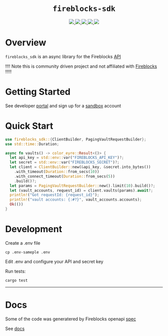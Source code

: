 <div align="center">
  <h1><code>fireblocks-sdk</code></h1>
  <a href="https://docs.rs/fireblocks-sdk/">
    <img src="https://docs.rs/fireblocks-sdk/badge.svg">
  </a>
  <a href="https://github.com/dougEfresh/fireblocks-sdk-rs/actions">
    <img src="https://github.com/dougEfresh/fireblocks-sdk-rs/workflows/Continuous%20integration/badge.svg">
  </a>
  <a href="https://deps.rs/repo/github/dougEfresh/fireblocks-sdk-rs">
    <img src="https://deps.rs/repo/github/dougEfresh/fireblocks-sdk-rs/status.svg" >
  </a>
  <a href="https://codecov.io/github/dougEfresh/fireblocks-sdk-rs" > 
   <img src="https://codecov.io/github/dougEfresh/fireblocks-sdk-rs/graph/badge.svg?token=dILa1k9tlW"/> 
 </a>
  <a href="https://crates.io/crates/fireblocks-sdk">
    <img src="https://img.shields.io/crates/v/fireblocks-sdk.svg">
  </a>
</div>


# Overview

`fireblocks_sdk` is an async library for the Fireblocks [API](https://docs.fireblocks.com/api/swagger-ui/#)

!!!! Note this is community driven project and not affiliated with [Fireblocks](https://fireblocks.io) !!!!! 

# Getting Started 

See developer [portal](https://developers.fireblocks.com/docs/introduction) and sign up for a [sandbox](https://developers.fireblocks.com/docs/sandbox-quickstart) account

# Quick Start

```rust
use fireblocks_sdk::{ClientBuilder, PagingVaultRequestBuilder};
use std::time::Duration;

async fn vaults() -> color_eyre::Result<()> {
  let api_key = std::env::var("FIREBLOCKS_API_KEY")?;
  let secret = std::env::var("FIREBLOCKS_SECRET")?;
  let client = ClientBuilder::new(&api_key, &secret.into_bytes())
    .with_timeout(Duration::from_secs(10))
    .with_connect_timeout(Duration::from_secs(5))
    .build()?;
  let params = PagingVaultRequestBuilder::new().limit(10).build()?;
  let (vault_accounts, request_id) = client.vaults(params).await?;
  println!("Got requestId: {request_id}");
  println!("vault accounts: {:#?}", vault_accounts.accounts);
  Ok(())
}
```

# Development

Create a .env file
```shell
cp .env-sameple .env
```
Edit .env and configure your API and secret key

Run tests:
```shell
cargo test
```
---

# Docs 
 
Some of the code was generatered by Fireblocks openapi [spec](https://raw.githubusercontent.com/fireblocks/fireblocks-openapi-spec/refs/heads/main/api-spec-v2.yaml)

See [docs](./docs/README.md)
